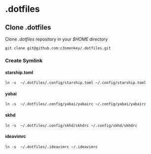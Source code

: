 # .dotfiles

## Clone .dotfiles

Clone _.dotfiles_ repository in your _$HOME_ directory

```
git clone git@github.com:c3smonkey/.dotfiles.git
```

### Create Symlink
#### starship.toml

```
ln -s  ~/.dotfiles/.config/starship.toml ~/.config/starship.toml
```

#### yabai

```
ln -s  ~/.dotfiles/.config/yabai/yabairc ~/.config/yabai/yabairc
```

#### skhd

```
ln -s  ~/.dotfiles/.config/skhd/skhdrc ~/.config/skhd/skhdrc
```

#### ideavimrc

```
ln -s  ~/.dotfiles/.ideavimrc ~/.ideavimrc
```




